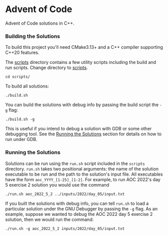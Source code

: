 # Advent of Code

Advent of Code solutions in C++.

### Building the Solutions

To build this project you'll need CMake3.13+ and a C++ compiler supporting
C++20 features.

The [scripts](scripts) directory contains a few utility scripts including the
build and run scripts. Change directory to [scripts](scripts).
```
cd scripts/
```

To build all solutions:
```
./build.sh
```

You can build the solutions with debug info by passing the build script the
`-g` flag:
```
./build.sh -g
```
This is useful if you intend to debug a solution with GDB or some other
debugging tool. See the [Running the Solutions](#running-the-solutions) section
for details on how to run under GDB.

### Running the Solutions

Solutions can be run using the `run.sh` script included in the `scripts`
directory. `run.sh` takes two positional arguments: the name of the
solution executable to be run and the path to the solution's input file.
All executables have the form `aoc_YYYY_[1-25]_[1-2]`. For example, to
run AOC 2022's day 5 exercise 2 solution you would use the command
```
./run.sh aoc_2022_5_2 ../inputs/2022/day_05/input.txt
```

If you built the solutions with debug info, you can tell `run.sh` to
load a particular solution under the GNU Debugger by passing the `-g` flag.
As an example, suppose we wanted to debug the AOC 2022 day 5 exercise 2
solution, then we would run the command:
```
./run.sh -g aoc_2022_5_2 inputs/2022/day_05/input.txt
```
